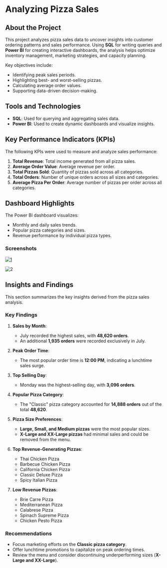 # Analyzing Pizza Sales

## About the Project
This project analyzes pizza sales data to uncover insights into customer ordering patterns and sales performance. Using **SQL** for writing queries and **Power BI** for creating interactive dashboards, the analysis helps optimize inventory management, marketing strategies, and capacity planning.

Key objectives include:
- Identifying peak sales periods.
- Highlighting best- and worst-selling pizzas.
- Calculating average order values.
- Supporting data-driven decision-making.

## Tools and Technologies
- **SQL**: Used for querying and aggregating sales data.
- **Power BI**: Used to create dynamic dashboards and visualize insights.

## Key Performance Indicators (KPIs)
The following KPIs were used to measure and analyze sales performance:
1. **Total Revenue**: Total income generated from all pizza sales.
2. **Average Order Value**: Average revenue per order.
3. **Total Pizzas Sold**: Quantity of pizzas sold across all categories.
4. **Total Orders**: Number of unique orders across all sizes and categories.
5. **Average Pizza Per Order**: Average number of pizzas per order across all categories.

## Dashboard Highlights
The Power BI dashboard visualizes:
- Monthly and daily sales trends.
- Popular pizza categories and sizes.
- Revenue performance by individual pizza types.

### Screenshots

   [![1](https://github.com/user-attachments/assets/6b02a47d-9279-43d6-af2b-c3f5dce83fd5)](https://github.com/LOKESHMADURU/Pizza-Sales-Analysis/blob/main/Screenshot%20(324).png)


   ![2](https://github.com/user-attachments/assets/66048e7d-d188-4f7f-81d6-5677338903ee)

## Insights and Findings
This section summarizes the key insights derived from the pizza sales analysis.

### Key Findings

1. **Sales by Month**:
   - July recorded the highest sales, with **48,620 orders**.
   - An additional **1,935 orders** were recorded exclusively in July.

2. **Peak Order Time**:
   - The most popular order time is **12:00 PM**, indicating a lunchtime sales surge.

3. **Top Selling Day**:
   - Monday was the highest-selling day, with **3,096 orders**.

4. **Popular Pizza Category**:
   - The "Classic" pizza category accounted for **14,888 orders** out of the total **48,620**.

5. **Pizza Size Preferences**:
   - **Large, Small, and Medium pizzas** were the most popular sizes.
   - **X-Large and XX-Large pizzas** had minimal sales and could be removed from the menu.

6. **Top Revenue-Generating Pizzas**:
   - Thai Chicken Pizza
   - Barbecue Chicken Pizza
   - California Chicken Pizza
   - Classic Deluxe Pizza
   - Spicy Italian Pizza

7. **Low Revenue Pizzas**:
   - Brie Carre Pizza
   - Mediterranean Pizza
   - Calabrese Pizza
   - Spinach Supreme Pizza
   - Chicken Pesto Pizza

### Recommendations
- Focus marketing efforts on the **Classic pizza category**.
- Offer lunchtime promotions to capitalize on peak ordering times.
- Review the menu and consider discontinuing underperforming sizes (**X-Large and XX-Large**).


